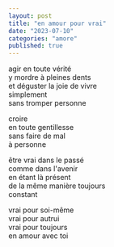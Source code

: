 ```yaml
---
layout: post
title: "en amour pour vrai"
date: "2023-07-10"
categories: "amore"
published: true
---
```


agir en toute vérité  
y mordre à pleines dents  
et déguster la joie de vivre  
simplement  
sans tromper personne  

croire  
en toute gentillesse  
sans faire de mal  
à personne  

être vrai dans le passé  
comme dans l'avenir  
en étant là présent  
de la même manière toujours  
constant  

vrai pour soi-même  
vrai pour autrui  
vrai pour toujours  
en amour avec toi  
